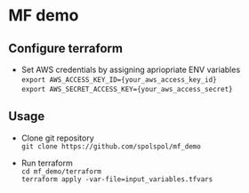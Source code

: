 # MF demo

## Configure terraform

* Set AWS credentials by assigning apriopriate ENV variables \
`export AWS_ACCESS_KEY_ID={your_aws_access_key_id}` \
`export AWS_SECRET_ACCESS_KEY={your_aws_access_secret}`

## Usage

* Clone git repository \
```git clone https://github.com/spolspol/mf_demo```

* Run terraform \
`cd mf_demo/terraform` \
`terraform apply -var-file=input_variables.tfvars`

